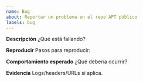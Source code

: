 ```yaml
---
name: Bug
about: Reportar un problema en el repo APT público
labels: bug
---
```


**Descripción**
¿Qué está fallando?

**Reproducir**
Pasos para reproducir:

**Comportamiento esperado**
¿Qué debería ocurrir?

**Evidencia**
Logs/headers/URLs si aplica.
